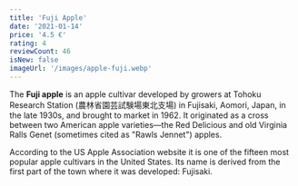 ```yaml
---
title: 'Fuji Apple'
date: '2021-01-14'
price: '4.5 €'
rating: 4
reviewCount: 46
isNew: false
imageUrl: '/images/apple-fuji.webp'
---
```


The **Fuji apple** is an apple cultivar developed by growers at Tohoku Research Station (農林省園芸試験場東北支場) in Fujisaki, Aomori, Japan, in the late 1930s, and brought to market in 1962. It originated as a cross between two American apple varieties—the Red Delicious and old Virginia Ralls Genet (sometimes cited as "Rawls Jennet") apples.

According to the US Apple Association website it is one of the fifteen most popular apple cultivars in the United States. Its name is derived from the first part of the town where it was developed: Fujisaki.
